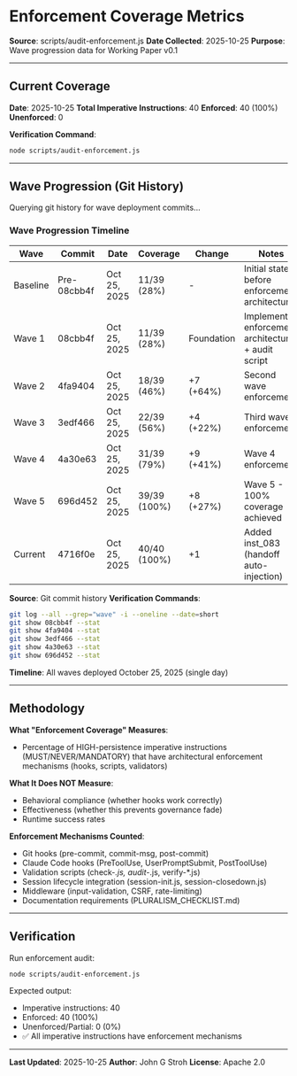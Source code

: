 # Enforcement Coverage Metrics

**Source**: scripts/audit-enforcement.js
**Date Collected**: 2025-10-25
**Purpose**: Wave progression data for Working Paper v0.1

---

## Current Coverage

**Date**: 2025-10-25
**Total Imperative Instructions**: 40
**Enforced**: 40 (100%)
**Unenforced**: 0

**Verification Command**: 
```bash
node scripts/audit-enforcement.js
```

---

## Wave Progression (Git History)

Querying git history for wave deployment commits...


### Wave Progression Timeline

| Wave | Commit | Date | Coverage | Change | Notes |
|------|--------|------|----------|--------|-------|
| Baseline | Pre-08cbb4f | Oct 25, 2025 | 11/39 (28%) | - | Initial state before enforcement architecture |
| Wave 1 | 08cbb4f | Oct 25, 2025 | 11/39 (28%) | Foundation | Implemented enforcement architecture + audit script |
| Wave 2 | 4fa9404 | Oct 25, 2025 | 18/39 (46%) | +7 (+64%) | Second wave enforcement |
| Wave 3 | 3edf466 | Oct 25, 2025 | 22/39 (56%) | +4 (+22%) | Third wave enforcement |
| Wave 4 | 4a30e63 | Oct 25, 2025 | 31/39 (79%) | +9 (+41%) | Wave 4 enforcement |
| Wave 5 | 696d452 | Oct 25, 2025 | 39/39 (100%) | +8 (+27%) | Wave 5 - 100% coverage achieved |
| Current | 4716f0e | Oct 25, 2025 | 40/40 (100%) | +1 | Added inst_083 (handoff auto-injection) |

**Source**: Git commit history
**Verification Commands**:
```bash
git log --all --grep="wave" -i --oneline --date=short
git show 08cbb4f --stat
git show 4fa9404 --stat
git show 3edf466 --stat
git show 4a30e63 --stat
git show 696d452 --stat
```

**Timeline**: All waves deployed October 25, 2025 (single day)

---

## Methodology

**What "Enforcement Coverage" Measures**:
- Percentage of HIGH-persistence imperative instructions (MUST/NEVER/MANDATORY) that have architectural enforcement mechanisms (hooks, scripts, validators)

**What It Does NOT Measure**:
- Behavioral compliance (whether hooks work correctly)
- Effectiveness (whether this prevents governance fade)
- Runtime success rates

**Enforcement Mechanisms Counted**:
- Git hooks (pre-commit, commit-msg, post-commit)
- Claude Code hooks (PreToolUse, UserPromptSubmit, PostToolUse)
- Validation scripts (check-*.js, audit-*.js, verify-*.js)
- Session lifecycle integration (session-init.js, session-closedown.js)
- Middleware (input-validation, CSRF, rate-limiting)
- Documentation requirements (PLURALISM_CHECKLIST.md)

---

## Verification

Run enforcement audit:
```bash
node scripts/audit-enforcement.js
```

Expected output:
- Imperative instructions: 40
- Enforced: 40 (100%)
- Unenforced/Partial: 0 (0%)
- ✅ All imperative instructions have enforcement mechanisms

---

**Last Updated**: 2025-10-25
**Author**: John G Stroh
**License**: Apache 2.0
